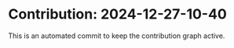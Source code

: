 # Contribution: 2024-12-27-10-40
This is an automated commit to keep the contribution graph active.
